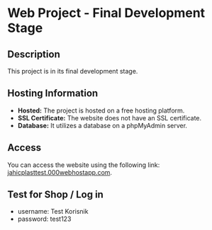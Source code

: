 # Web Project - Final Development Stage

## Description

This project is in its final development stage.

## Hosting Information

- **Hosted:** The project is hosted on a free hosting platform.
- **SSL Certificate:** The website does not have an SSL certificate.
- **Database:** It utilizes a database on a phpMyAdmin server.

## Access

You can access the website using the following link: [jahicplasttest.000webhostapp.com](https://jahicplasttest.000webhostapp.com).

## Test for Shop / Log in

- username: Test Korisnik 
- password: test123
